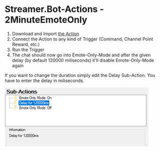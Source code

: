 # Streamer.Bot-Actions - 2MinuteEmoteOnly

1. Download and Import [the Action](2MinuteEmoteOnly.sb)
2. Connect the Action to any kind of Trigger (Command, Channel Point Reward, etc.)
3. Run the Trigger
4. The chat should now go into Emote-Only-Mode and after the given delay (by default 120000 miliseconds) it'll disable Emote-Only-Mode again

If you want to change the duration simply edit the Delay Sub-Action. You have to enter the delay in miliseconds.

![where-to-change-the-delay](emote-only.png)
